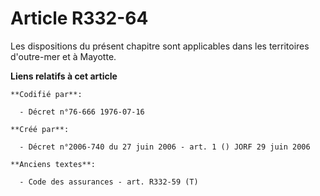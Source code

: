 # Article R332-64

Les dispositions du présent chapitre sont applicables dans les territoires d'outre-mer et à Mayotte.

**Liens relatifs à cet article**

	**Codifié par**:

	  - Décret n°76-666 1976-07-16

	**Créé par**:

	  - Décret n°2006-740 du 27 juin 2006 - art. 1 () JORF 29 juin 2006

	**Anciens textes**:

	  - Code des assurances - art. R332-59 (T)
